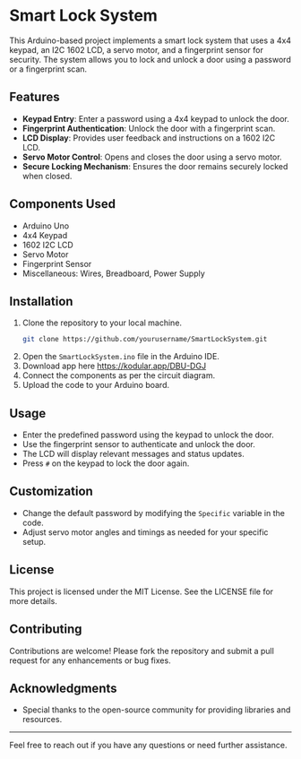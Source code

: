 # Smart Lock System

This Arduino-based project implements a smart lock system that uses a 4x4 keypad, an I2C 1602 LCD, a servo motor, and a fingerprint sensor for security. The system allows you to lock and unlock a door using a password or a fingerprint scan.

## Features
- **Keypad Entry**: Enter a password using a 4x4 keypad to unlock the door.
- **Fingerprint Authentication**: Unlock the door with a fingerprint scan.
- **LCD Display**: Provides user feedback and instructions on a 1602 I2C LCD.
- **Servo Motor Control**: Opens and closes the door using a servo motor.
- **Secure Locking Mechanism**: Ensures the door remains securely locked when closed.

## Components Used
- Arduino Uno
- 4x4 Keypad
- 1602 I2C LCD
- Servo Motor
- Fingerprint Sensor
- Miscellaneous: Wires, Breadboard, Power Supply

## Installation
1. Clone the repository to your local machine.
    ```sh
    git clone https://github.com/yourusername/SmartLockSystem.git
    ```
2. Open the `SmartLockSystem.ino` file in the Arduino IDE.
3. Download app here https://kodular.app/DBU-DGJ
4. Connect the components as per the circuit diagram.
5. Upload the code to your Arduino board.

## Usage
- Enter the predefined password using the keypad to unlock the door.
- Use the fingerprint sensor to authenticate and unlock the door.
- The LCD will display relevant messages and status updates.
- Press `#` on the keypad to lock the door again.

## Customization
- Change the default password by modifying the `Specific` variable in the code.
- Adjust servo motor angles and timings as needed for your specific setup.

## License
This project is licensed under the MIT License. See the LICENSE file for more details.

## Contributing
Contributions are welcome! Please fork the repository and submit a pull request for any enhancements or bug fixes.

## Acknowledgments
- Special thanks to the open-source community for providing libraries and resources.

---

Feel free to reach out if you have any questions or need further assistance.
